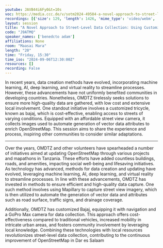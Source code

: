 ```yaml
---
youtube: JAVB44i6Fy0&t=10s
voc: https://media.ccc.de/v/sotm2024-49584-a-novel-approach-to-street-level-data-collection-using-customized-bajaji-tricycle-and-mapillary-to-enrich-openstreetmap-in-dar-es-salaam
recordings: [{'size': 129, 'length': 1426, 'mime_type': 'video/webm', 'language': 'eng', 'filename': 'sotm2024-49584-eng-A_Novel_Approach_to_Street-Level_Data_Collection_Using_Customized_Bajaji_tricycle_and_Mapillary_to_Enrich_OpenStreetMap_in_Dar_es_Salaam_webm-hd.webm', 'state': 'new', 'folder': 'webm-hd', 'high_quality': True, 'width': 1920, 'height': 1080, 'updated_at': '2024-11-04T21:23:43.986+01:00', 'recording_url': 'https://cdn.media.ccc.de/events/sotm/2024/webm-hd/sotm2024-49584-eng-A_Novel_Approach_to_Street-Level_Data_Collection_Using_Customized_Bajaji_tricycle_and_Mapillary_to_Enrich_OpenStreetMap_in_Dar_es_Salaam_webm-hd.webm', 'url': 'https://api.media.ccc.de/public/recordings/81339', 'event_url': 'https://api.media.ccc.de/public/events/abfcde71-834f-5f37-9c5b-8f3e80482310', 'conference_url': 'https://api.media.ccc.de/public/conferences/sotm2024'}, {'size': 60, 'length': 1426, 'mime_type': 'video/webm', 'language': 'eng', 'filename': 'sotm2024-49584-eng-A_Novel_Approach_to_Street-Level_Data_Collection_Using_Customized_Bajaji_tricycle_and_Mapillary_to_Enrich_OpenStreetMap_in_Dar_es_Salaam_webm-sd.webm', 'state': 'new', 'folder': 'webm-sd', 'high_quality': False, 'width': 720, 'height': 576, 'updated_at': '2024-11-04T20:46:46.444+01:00', 'recording_url': 'https://cdn.media.ccc.de/events/sotm/2024/webm-sd/sotm2024-49584-eng-A_Novel_Approach_to_Street-Level_Data_Collection_Using_Customized_Bajaji_tricycle_and_Mapillary_to_Enrich_OpenStreetMap_in_Dar_es_Salaam_webm-sd.webm', 'url': 'https://api.media.ccc.de/public/recordings/81334', 'event_url': 'https://api.media.ccc.de/public/events/abfcde71-834f-5f37-9c5b-8f3e80482310', 'conference_url': 'https://api.media.ccc.de/public/conferences/sotm2024'}, {'size': 21, 'length': 1426, 'mime_type': 'audio/mpeg', 'language': 'eng', 'filename': 'sotm2024-49584-eng-A_Novel_Approach_to_Street-Level_Data_Collection_Using_Customized_Bajaji_tricycle_and_Mapillary_to_Enrich_OpenStreetMap_in_Dar_es_Salaam_mp3.mp3', 'state': 'new', 'folder': 'mp3', 'high_quality': False, 'width': 0, 'height': 0, 'updated_at': '2024-11-04T20:45:55.636+01:00', 'recording_url': 'https://cdn.media.ccc.de/events/sotm/2024/mp3/sotm2024-49584-eng-A_Novel_Approach_to_Street-Level_Data_Collection_Using_Customized_Bajaji_tricycle_and_Mapillary_to_Enrich_OpenStreetMap_in_Dar_es_Salaam_mp3.mp3', 'url': 'https://api.media.ccc.de/public/recordings/81333', 'event_url': 'https://api.media.ccc.de/public/events/abfcde71-834f-5f37-9c5b-8f3e80482310', 'conference_url': 'https://api.media.ccc.de/public/conferences/sotm2024'}, {'size': 49, 'length': 1426, 'mime_type': 'video/mp4', 'language': 'eng', 'filename': 'sotm2024-49584-eng-A_Novel_Approach_to_Street-Level_Data_Collection_Using_Customized_Bajaji_tricycle_and_Mapillary_to_Enrich_OpenStreetMap_in_Dar_es_Salaam_sd.mp4', 'state': 'new', 'folder': 'h264-sd', 'high_quality': False, 'width': 720, 'height': 576, 'updated_at': '2024-11-04T20:45:19.286+01:00', 'recording_url': 'https://cdn.media.ccc.de/events/sotm/2024/h264-sd/sotm2024-49584-eng-A_Novel_Approach_to_Street-Level_Data_Collection_Using_Customized_Bajaji_tricycle_and_Mapillary_to_Enrich_OpenStreetMap_in_Dar_es_Salaam_sd.mp4', 'url': 'https://api.media.ccc.de/public/recordings/81332', 'event_url': 'https://api.media.ccc.de/public/events/abfcde71-834f-5f37-9c5b-8f3e80482310', 'conference_url': 'https://api.media.ccc.de/public/conferences/sotm2024'}, {'size': 155, 'length': 1426, 'mime_type': 'video/mp4', 'language': 'eng', 'filename': 'sotm2024-49584-eng-A_Novel_Approach_to_Street-Level_Data_Collection_Using_Customized_Bajaji_tricycle_and_Mapillary_to_Enrich_OpenStreetMap_in_Dar_es_Salaam_hd.mp4', 'state': 'new', 'folder': 'h264-hd', 'high_quality': True, 'width': 1920, 'height': 1080, 'updated_at': '2024-11-04T20:23:40.603+01:00', 'recording_url': 'https://cdn.media.ccc.de/events/sotm/2024/h264-hd/sotm2024-49584-eng-A_Novel_Approach_to_Street-Level_Data_Collection_Using_Customized_Bajaji_tricycle_and_Mapillary_to_Enrich_OpenStreetMap_in_Dar_es_Salaam_hd.mp4', 'url': 'https://api.media.ccc.de/public/recordings/81330', 'event_url': 'https://api.media.ccc.de/public/events/abfcde71-834f-5f37-9c5b-8f3e80482310', 'conference_url': 'https://api.media.ccc.de/public/conferences/sotm2024'}]
layout: session
title: "A Novel Approach to Street-Level Data Collection: Using Customized Bajaji (tricycle) and Mapillary to Enrich OpenStreetMap in Dar es Salaam"
code: "J9ATMQ"
speaker_names: ['benedcto adam']
affiliations: None
room: "Maasai Mara"
length: "20"
time: "Friday, 15:30"
time_iso: "2024-09-06T12:30:00Z"
resources: []
recording: False
---
```


In recent years, data creation methods have evolved, incorporating machine learning, AI, deep learning, and virtual reality to streamline processes. However, these advancements have not uniformly benefited communities in developing countries. Nonetheless, OMDTZ tirelessly seeks solutions to ensure more high-quality data are gathered, with low cost and extensive local involvement. One standout initiative involves a customized tricycle, known as bajaj, which is cost-effective, enabling access to streets of varying conditions. Equipped with an affordable street view camera, it collects images used to automate generation of vector data attributes to enrich OpenStreetMap. This session aims to share the experience and process, inspiring other communities to consider similar adaptations.

<hr>

Over the years, OMDTZ and other volunteers have spearheaded a number of  initiatives aimed at updating OpenStreetMap through various projects and mapathons in Tanzania. These efforts have added countless buildings, roads, and amenities, impacting social well-being and lifesaving initiatives. As technology has advanced, methods for data creation and updating have evolved, leveraging machine learning, AI, deep learning, and virtual reality to streamline processes. In line with these advancements, OMDTZ has invested in methods to ensure efficient and high-quality data capture. One such method involves using Mapillary to capture street view imagery, which is then utilized to automate the generation of vector data and attributes such as road surface, traffic signs, and drainage coverage.

Additionally, OMDTZ has  customized Bajaj, equipping it with navigation and  a GoPro Max camera for data collection. This approach offers cost-effectiveness compared to traditional vehicles, increased mobility in intricate urban areas, and fosters community involvement by leveraging local knowledge. Combining these technologies with local resources revolutionizes street-level data collection, contributing to the continuous improvement of OpenStreetMap in Dar es Salaam

